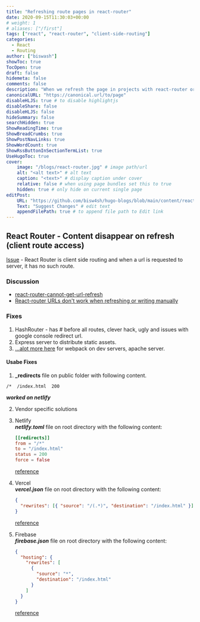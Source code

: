 ```yaml
---
title: "Refreshing route pages in react-router"
date: 2020-09-15T11:30:03+00:00
# weight: 1
# aliases: ["/first"]
tags: ["react", "react-router", "client-side-routing"]
categories:
  - React
  - Routing
author: ["biswash"]
showToc: true
TocOpen: true
draft: false
hidemeta: false
comments: false
description: "When we refresh the page in projects with react-router or any other client side routing,it returns 404. That is because the route doesnot exist on the backend; only exists on the front end. So, we need to configure to direct the request to the same index.html file"
canonicalURL: "https://canonical.url/to/page"
disableHLJS: true # to disable highlightjs
disableShare: false
disableHLJS: false
hideSummary: false
searchHidden: true
ShowReadingTime: true
ShowBreadCrumbs: true
ShowPostNavLinks: true
ShowWordCount: true
ShowRssButtonInSectionTermList: true
UseHugoToc: true
cover:
    image: "/blogs/react-router.jpg" # image path/url
    alt: "<alt text>" # alt text
    caption: "<text>" # display caption under cover
    relative: false # when using page bundles set this to true
    hidden: true # only hide on current single page
editPost:
    URL: "https://github.com/bisw4sh/hugo-blogs/blob/main/content/react-router-issue.md"
    Text: "Suggest Changes" # edit text
    appendFilePath: true # to append file path to Edit link
---
```


## React Router - Content disappear on refresh (client route access)

[Issue](https://stackoverflow.com/questions/27928372/react-router-urls-dont-work-when-refreshing-or-writing-manually/54765884) - React Router is client side routing and when a url is requested to server, it has no such route.

### Discussion

- [react-router-cannot-get-url-refresh](https://ui.dev/react-router-cannot-get-url-refresh)
- [React-router URLs don't work when refreshing or writing manually](https://stackoverflow.com/questions/27928372/react-router-urls-dont-work-when-refreshing-or-writing-manually/54765884)

### Fixes

1. HashRouter - has # before all routes, clever hack, ugly and issues with google console redirect url.
2. Express server to distribute static assets.
3. [...alot more here](https://ui.dev/react-router-cannot-get-url-refresh) for webpack on dev servers, apache server.

#### Usabe Fixes

1. **\_redirects** file on public folder with following content.

```
/*  /index.html  200
```

**_worked on netlify_**

2. Vendor specific solutions

1. Netlify  
   **_netlify.toml_** file on root directory with the following content:

   ```toml
   [[redirects]]
   from = "/*"
   to = "/index.html"
   status = 200
   force = false
   ```

   [reference](https://stackoverflow.com/questions/55990467/catch-all-redirect-for-create-react-app-in-netlify)

1. Vercel  
   **_vercel.json_** file on root directory with the following content:

   ```json
   {
     "rewrites": [{ "source": "/(.*)", "destination": "/index.html" }]
   }
   ```

   [reference](https://stackoverflow.com/questions/73749585/vercel-how-to-return-index-html-on-every-route-change)

1. Firebase  
   **_firebase.json_** file on root directory with the following content:

   ```json
   {
     "hosting": {
       "rewrites": [
         {
           "source": "*",
           "destination": "/index.html"
         }
       ]
     }
   }
   ```

   [reference](https://stackoverflow.com/questions/27928372/react-router-urls-dont-work-when-refreshing-or-writing-manually/54765884)
